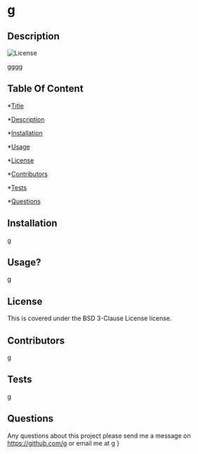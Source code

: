 
  # g
  ## Description
  ![License](https://img.shields.io/badge/License-BSD_3--Clause-blue.svg) <br />

  gggg
  ## Table Of Content
  *[Title](#title)

  *[Description](#description)

  *[Installation](#installation)

  *[Usage](#usage)

  *[License](#license)

  *[Contributors](#contributor)

  *[Tests](#test)

  *[Questions](#questions)

  ## Installation
  g
  ## Usage?
  g
  ## License
  This is covered under the BSD 3-Clause License license.
  ## Contributors
  g
  ## Tests
  g
  ## Questions
  Any questions about this project please send me a message on https://github.com/g or email me at [g](mailto:g)  }
      